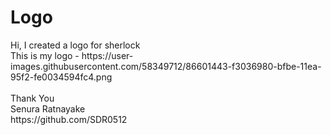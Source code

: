 <h1>Logo</h1>
Hi, I created a logo for sherlock<br>
This is my logo - https://user-images.githubusercontent.com/58349712/86601443-f3036980-bfbe-11ea-95f2-fe0034594fc4.png
<br>
<br>
Thank You<br>
Senura Ratnayake<br>
https://github.com/SDR0512
